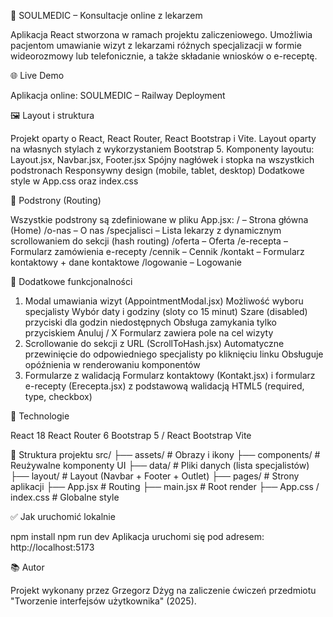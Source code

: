 ﻿💙 SOULMEDIC – Konsultacje online z lekarzem

Aplikacja React stworzona w ramach projektu zaliczeniowego.
Umożliwia pacjentom umawianie wizyt z lekarzami różnych specjalizacji w formie wideorozmowy lub telefonicznie, a także składanie wniosków o e-receptę.

🌐 Live Demo

Aplikacja online: SOULMEDIC – Railway Deployment

🖼️ Layout i struktura

Projekt oparty o React, React Router, React Bootstrap i Vite. Layout oparty na własnych stylach z wykorzystaniem Bootstrap 5.
Komponenty layoutu: Layout.jsx, Navbar.jsx, Footer.jsx
Spójny nagłówek i stopka na wszystkich podstronach
Responsywny design (mobile, tablet, desktop)
Dodatkowe style w App.css oraz index.css

📍 Podstrony (Routing)

Wszystkie podstrony są zdefiniowane w pliku App.jsx:
/ – Strona główna (Home)
/o-nas – O nas
/specjalisci – Lista lekarzy z dynamicznym scrollowaniem do sekcji (hash routing)
/oferta – Oferta
/e-recepta – Formularz zamówienia e-recepty
/cennik – Cennik
/kontakt – Formularz kontaktowy + dane kontaktowe
/logowanie – Logowanie

🧩 Dodatkowe funkcjonalności

1. Modal umawiania wizyt (AppointmentModal.jsx)
Możliwość wyboru specjalisty
Wybór daty i godziny (sloty co 15 minut)
Szare (disabled) przyciski dla godzin niedostępnych
Obsługa zamykania tylko przyciskiem Anuluj / X
Formularz zawiera pole na cel wizyty
2. Scrollowanie do sekcji z URL (ScrollToHash.jsx)
Automatyczne przewinięcie do odpowiedniego specjalisty po kliknięciu linku
Obsługuje opóźnienia w renderowaniu komponentów
3. Formularze z walidacją
Formularz kontaktowy (Kontakt.jsx) i formularz e-recepty (Erecepta.jsx) z podstawową walidacją HTML5 (required, type, checkbox)

🧾 Technologie

React 18
React Router 6
Bootstrap 5 / React Bootstrap
Vite

🧩 Struktura projektu
src/
├── assets/           # Obrazy i ikony
├── components/       # Reużywalne komponenty UI
├── data/             # Pliki danych (lista specjalistów)
├── layout/           # Layout (Navbar + Footer + Outlet)
├── pages/            # Strony aplikacji
├── App.jsx           # Routing
├── main.jsx          # Root render
├── App.css / index.css # Globalne style

✅ Jak uruchomić lokalnie

npm install
npm run dev
Aplikacja uruchomi się pod adresem: http://localhost:5173

📚 Autor

Projekt wykonany przez Grzegorz Dżyg na zaliczenie ćwiczeń przedmiotu "Tworzenie interfejsów użytkownika" (2025).
